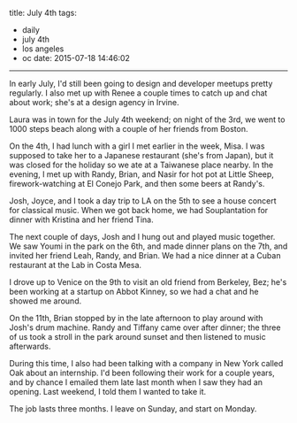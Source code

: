 title: July 4th
tags:
  - daily
  - july 4th
  - los angeles
  - oc
date: 2015-07-18 14:46:02
---



In early July, I'd still been going to design and developer meetups pretty regularly. I also met up with Renee a couple times to catch up and chat about work; she's at a design agency in Irvine.

Laura was in town for the July 4th weekend; on night of the 3rd, we went to 1000 steps beach along with a couple of her friends from Boston.

On the 4th, I had lunch with a girl I met earlier in the week, Misa. I was supposed to take her to a Japanese restaurant (she's from Japan), but it was closed for the holiday so we ate at a Taiwanese place nearby. In the evening, I met up with Randy, Brian, and Nasir for hot pot at Little Sheep, firework-watching at El Conejo Park, and then some beers at Randy's.

Josh, Joyce, and I took a day trip to LA on the 5th to see a house concert for classical music. When we got back home, we had Souplantation for dinner with Kristina and her friend Tina.

The next couple of days, Josh and I hung out and played music together. We saw Youmi in the park on the 6th, and made dinner plans on the 7th, and invited her friend Leah, Randy, and Brian. We had a nice dinner at a Cuban restaurant at the Lab in Costa Mesa.

I drove up to Venice on the 9th to visit an old friend from Berkeley, Bez; he's been working at a startup on Abbot Kinney, so we had a chat and he showed me around.

On the 11th, Brian stopped by in the late afternoon to play around with Josh's drum machine. Randy and Tiffany came over after dinner; the three of us took a stroll in the park around sunset and then listened to music afterwards.

During this time, I also had been talking with a company in New York called Oak about an internship. I'd been following their work for a couple years, and by chance I emailed them late last month when I saw they had an opening. Last weekend, I told them I wanted to take it.

The job lasts three months. I leave on Sunday, and start on Monday.
